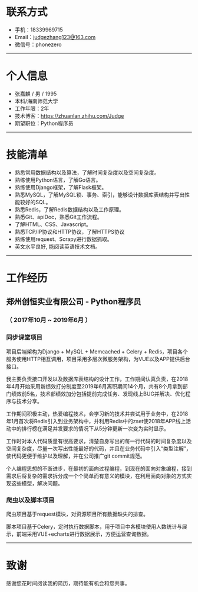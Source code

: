 # 联系方式
- 手机：18339969715
- Email：judgezhang123@163.com
- 微信号：phonezero

---

# 个人信息

 - 张嘉麒 / 男 / 1995
 - 本科/海南师范大学 
 - 工作年限：2年
 - 技术博客：<https://zhuanlan.zhihu.com/Judge> 
 - 期望职位：Python程序员

------

# 技能清单

- 熟悉常用数据结构以及算法，了解时间复杂度以及空间复杂度。
- 熟练使用Python语言，了解Go语言。
- 熟练使用Django框架，了解Flask框架。
- 熟悉MySQL，了解MySQL锁、事务、索引，能够设计数据库表结构并写出性能较好的SQL。
- 熟悉Redis，了解Redis数据结构以及工作原理。
- 熟悉Git、apiDoc，熟悉Git工作流程。
- 了解HTML、CSS、Javascript。
- 熟悉TCP/IP协议和HTTP协议，了解HTTPS协议
- 熟练使用request、Scrapy进行数据抓取。
- 英文水平良好, 能阅读英语技术文档。

------

# 工作经历

## 郑州创恒实业有限公司 - Python程序员

### （ 2017年10月 ~ 2019年6月 ） 

### 同步课堂项目 

项目后端架构为Django + MySQL + Memcached + Celery + Redis，项目各个服务使用HTTP相互调用，项目采用多层次微服务架构，为VUE以及APP提供后台接口。

我主要负责接口开发以及数据库表结构的设计工作，工作期间认真负责，在2018年4月开始采用新绩效打分制度至2019年6月离职期间14个月，共有8个月拿到部门绩效前5名，技术部绩效加分包括提前完成任务、发现线上BUG并解决、优化程序与技术分享。

工作期间积极主动，热爱编程技术，会学习新的技术并尝试用于业务中，在2018年1月首次将Redis引入到业务架构中，并利用Redis中的zset使2018年APP线上活动中的排行榜在满足并发要求的情况下从5分钟更新一次变为实时显示。

工作时对本人代码质量有很高要求，清楚自身写出的每一行代码的时间复杂度以及空间复杂度，尽量一次写出性能最好的代码，并且在业务代码中引入“类型注解”，使代码更便于维护以及理解，并在公司推广git commit规范。

个人编程思想的不断进步，在最初的面向过程编程，到现在的面向对象编程，接到需求后将复杂的需求拆分成一个个简单而有意义的模块，在利用面向对象的方式实现这些模型，解决问题。

### 爬虫以及脚本项目 

爬虫项目基于request模块，对资源项目所有数据缺失的排查。

脚本项目基于Celery，定时执行数据脚本，用于项目中各模块使用人数统计与展示，前端采用VUE+echarts进行数据展示，方便运营查询数据。



---

# 致谢
感谢您花时间阅读我的简历，期待能有机会和您共事。